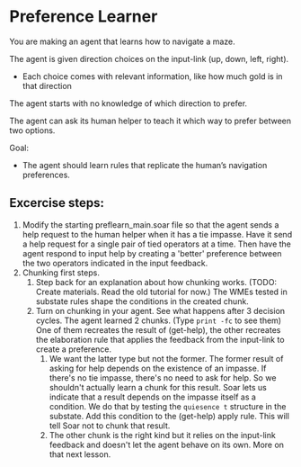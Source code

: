 # Preference Learner

You are making an agent that learns how to navigate a maze.

The agent is given direction choices on the input-link (up, down, left, right).
* Each choice comes with relevant information, like how much gold is in that direction

The agent starts with no knowledge of which direction to prefer.

The agent can ask its human helper to teach it which way to prefer between two options.

Goal: 
* The agent should learn rules that replicate the human’s navigation preferences.

## Excercise steps:

1. Modify the starting preflearn_main.soar file so that the agent sends a help request to the human helper when it has a tie impasse. Have it send a help request for a single pair of tied operators at a time. Then have the agent respond to input help by creating a 'better' preference between the two operators indicated in the input feedback.
2. Chunking first steps. 
    1. Step back for an explanation about how chunking works. (TODO: Create materials. Read the old tutorial for now.) The WMEs tested in substate rules shape the conditions in the created chunk.
    2. Turn on chunking in your agent. See what happens after 3 decision cycles. The agent learned 2 chunks. (Type `print -fc` to see them) One of them recreates the result of (get-help), the other recreates the elaboration rule that applies the feedback from the input-link to create a preference. 
        1. We want the latter type but not the former. The former result of asking for help depends on the existence of an impasse. If there's no tie impasse, there's no need to ask for help. So we shouldn't actually learn a chunk for this result. Soar lets us indicate that a result depends on the impasse itself as a condition. We do that by testing the `quiesence t` structure in the substate. Add this condition to the (get-help) apply rule. This will tell Soar not to chunk that result.
        2. The other chunk is the right kind but it relies on the input-link feedback and doesn't let the agent behave on its own. More on that next lesson.
